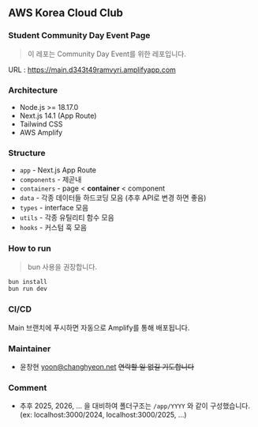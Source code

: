 ## AWS Korea Cloud Club
### Student Community Day Event Page
> 이 레포는 Community Day Event를 위한 레포입니다.
 
URL : https://main.d343t49ramvyri.amplifyapp.com 

### Architecture
- Node.js >= 18.17.0
- Next.js 14.1 (App Route)
- Tailwind CSS
- AWS Amplify

### Structure
- `app` - Next.js App Route
- `components` - 제곧내
- `containers` - page < **container** < component
- `data` - 각종 데이터들 하드코딩 모음 (추후 API로 변경 하면 좋음)
- `types` - interface 모음
- `utils` - 각종 유틸리티 함수 모음
- `hooks` - 커스텀 훅 모음

### How to run
> bun 사용을 권장합니다.
```bash
bun install
bun run dev
```

### CI/CD
Main 브랜치에 푸시하면 자동으로 Amplify를 통해 배포됩니다.


### Maintainer
- 윤창현 [yoon@changhyeon.net](mailto:yoon@changhyeon.net) ~~연락할 일 없길 기도합니다~~


### Comment
- 추후 2025, 2026, ... 을 대비하여 폴더구조는 `/app/YYYY` 와 같이 구성했습니다. (ex: localhost:3000/2024, localhost:3000/2025, ...)
